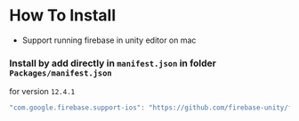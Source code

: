 # How To Install

- Support running firebase in unity editor on mac

### Install by add directly in `manifest.json` in folder `Packages/manifest.json`

for version `12.4.1`
```csharp
"com.google.firebase.support-ios": "https://github.com/firebase-unity/firebase-support-ios.git#12.4.1",
```
